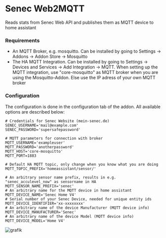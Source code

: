 # Senec Web2MQTT
Reads stats from Senec Web API and publishes them as MQTT device to home assistant


### Requirements
- An MQTT Broker, e.g. mosquitto. Can be installed by going to Settings -> Addons -> Addon Store -> Mosquitto
- The HA MQTT Integration. Can be installed by going to Settings -> Devices and Services -> Add Integration -> MQTT. 
When setting up the MQTT integration, use "core-mosquitto" as MQTT broker when you are using the Mosquitto-Addon. Else use the IP adress of your own MQTT broker

### Configuration 
The configuration is done in the configuration tab of the addon. All available options are described below:

```
# Credentials for Senec Website (mein-senec.de)
SENEC_USERNAME='mail@example.com'
SENEC_PASSWORD='supersafepassword'

# MQTT parameters for connection with broker
MQTT_USERNAME='exampleuser'
MQTT_PASSWORD='anotherpassword'
MQTT_HOST='core-mosquitto'
MQTT_PORT=1883

# Default HA MQTT topic, only change when you know what you are doing
MQTT_TOPIC_PREFIX='homeassistant/sensor/'

# An arbitrary sensor name prefix, results in e.g. "senec_acculevel_now" as sensorname in HA
MQTT_SENSOR_NAME_PREFIX='senec' 
# An arbitrary name for the MQTT device in home assistant
MQTT_DEVICE_NAME='Senec Home V4' 
# Serial number of your Senec Device, needed for unique entity ids
MQTT_DEVICE_IDENTIFIER='xx-xxxxxxxx'
# An arbitrary name of the device Manufacturer (MQTT device info)
MQTT_DEVICE_MANUFACTURER='Senec' 
# An arbitrary name of the device Model (MQTT device info)
MQTT_DEVICE_MODEL='Home V4'
```


![grafik](https://github.com/mstuettgen/homeassistant-addons/assets/10927858/a0d2c28b-7ee6-4267-847b-80b5509108c0)


